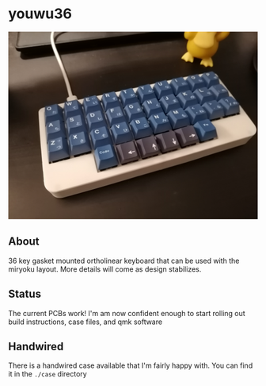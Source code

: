 # youwu36
<img src="https://raw.githubusercontent.com/ChrisChrisLoLo/youwu36/master/images/IMG_20220219_160036.jpg" width="800">

## About
36 key gasket mounted ortholinear keyboard that can be used with the miryoku layout. More details will come as design stabilizes. 

## Status
The current PCBs work! I'm am now confident enough to start rolling out build instructions, case files, and qmk software

## Handwired
There is a handwired case available that I'm fairly happy with. You can find it in the `./case` directory
